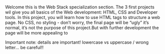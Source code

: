 Welcome this is the Web Stack specialization section. The 3 first projects wil  give you all basics of the Web development: HTML, CSS and Developer tools.
In this project, you will learn how to use HTML tags to structure a web page. No CSS, no styling - don’t worry, the final page will be “ugly” it’s normal, it’s not the purpose of this project.But with further development the page will be more appealing to

Important note: details are important! lowercase vs uppercase / wrong letter… be careful!!
